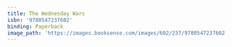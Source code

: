 ```yaml
---
title: The Wednesday Wars
isbn: '9780547237602'
binding: Paperback
image_path: 'https://images.booksense.com/images/602/237/9780547237602.jpg'
---
```



